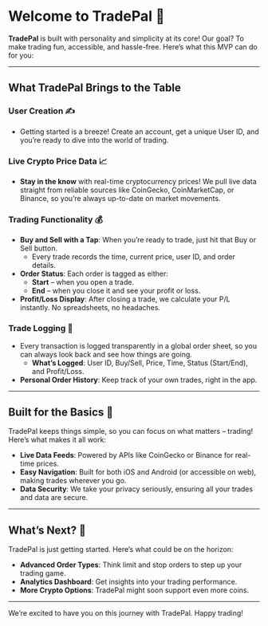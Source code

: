 # Welcome to TradePal 🎉

**TradePal** is built with personality and simplicity at its core! Our goal? To make trading fun, accessible, and hassle-free. Here’s what this MVP can do for you:

---

## What TradePal Brings to the Table

### User Creation ✍️
- Getting started is a breeze! Create an account, get a unique User ID, and you’re ready to dive into the world of trading.

### Live Crypto Price Data 📈
- **Stay in the know** with real-time cryptocurrency prices! We pull live data straight from reliable sources like CoinGecko, CoinMarketCap, or Binance, so you’re always up-to-date on market movements.

### Trading Functionality 💰
- **Buy and Sell with a Tap**: When you’re ready to trade, just hit that Buy or Sell button.
   - Every trade records the time, current price, user ID, and order details.
- **Order Status**: Each order is tagged as either:
   - **Start** – when you open a trade.
   - **End** – when you close it and see your profit or loss.
- **Profit/Loss Display**: After closing a trade, we calculate your P/L instantly. No spreadsheets, no headaches.

### Trade Logging 📜
- Every transaction is logged transparently in a global order sheet, so you can always look back and see how things are going.
   - **What’s Logged**: User ID, Buy/Sell, Price, Time, Status (Start/End), and Profit/Loss.
- **Personal Order History**: Keep track of your own trades, right in the app.

---

## Built for the Basics 🔧

TradePal keeps things simple, so you can focus on what matters – trading! Here’s what makes it all work:
- **Live Data Feeds**: Powered by APIs like CoinGecko or Binance for real-time prices.
- **Easy Navigation**: Built for both iOS and Android (or accessible on web), making trades wherever you go.
- **Data Security**: We take your privacy seriously, ensuring all your trades and data are secure.

---

## What’s Next? 🚀

TradePal is just getting started. Here’s what could be on the horizon:
- **Advanced Order Types**: Think limit and stop orders to step up your trading game.
- **Analytics Dashboard**: Get insights into your trading performance.
- **More Crypto Options**: TradePal might soon support even more coins.

---

We’re excited to have you on this journey with TradePal. Happy trading!